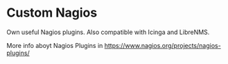 # Custom Nagios

Own useful Nagios plugins. Also compatible with Icinga and LibreNMS.

More info aboyt Nagios Plugins in https://www.nagios.org/projects/nagios-plugins/

